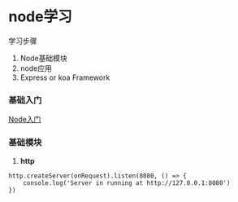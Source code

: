 # node学习
<!-- 
0. 
1. http://www.xingxin.me/posts/58f0f987ab572f17b0297883
2. http://www.xingxin.e/posts/58e651fcab572f17b0297880
3. http://blog.csdn.net/out__lier/article/details/41909027
4. http://nodejs.cn/api/path.html#path_path_resolve_paths
 -->

学习步骤
1. Node基础模块
2. node应用
3. Express or koa Framework


### 基础入门
[Node入门](https://www.nodebeginner.org/index-zh-cn.html)

### 基础模块
1. **http**
```
http.createServer(onRequest).listen(8080, () => {
	console.log('Server in running at http://127.0.0.1:8080')
})
```
